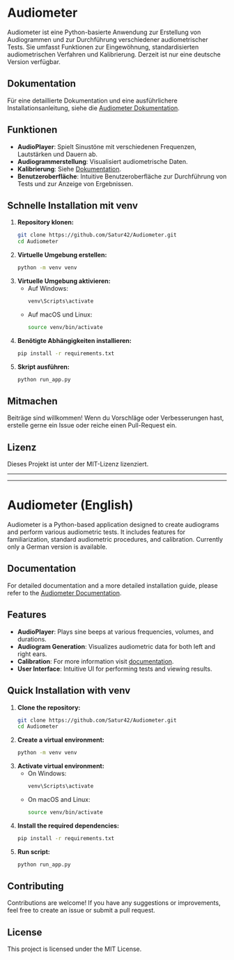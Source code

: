 # Audiometer
Audiometer ist eine Python-basierte Anwendung zur Erstellung von Audiogrammen und zur Durchführung verschiedener audiometrischer Tests. Sie umfasst Funktionen zur Eingewöhnung, standardisierten audiometrischen Verfahren und Kalibrierung. Derzeit ist nur eine deutsche Version verfügbar.

## Dokumentation
Für eine detaillierte Dokumentation und eine ausführlichere Installationsanleitung, siehe die [Audiometer Dokumentation](https://satur42.github.io/Audiometer/).

## Funktionen

- **AudioPlayer**: Spielt Sinustöne mit verschiedenen Frequenzen, Lautstärken und Dauern ab.
- **Audiogrammerstellung**: Visualisiert audiometrische Daten.
- **Kalibrierung**: Siehe [Dokumentation](https://satur42.github.io/Audiometer/).
- **Benutzeroberfläche**: Intuitive Benutzeroberfläche zur Durchführung von Tests und zur Anzeige von Ergebnissen.

## Schnelle Installation mit venv

1. **Repository klonen:**
   ```bash
   git clone https://github.com/Satur42/Audiometer.git
   cd Audiometer
2. **Virtuelle Umgebung erstellen:**
    ```bash
    python -m venv venv
3. **Virtuelle Umgebung aktivieren:**
    - Auf Windows:
        ```bash
        venv\Scripts\activate
    - Auf macOS und Linux:
        ```bash
        source venv/bin/activate
4. **Benötigte Abhängigkeiten installieren:**
    ```bash
    pip install -r requirements.txt
5. **Skript ausführen:**
    ```bash
    python run_app.py
    ```

## Mitmachen
Beiträge sind willkommen! Wenn du Vorschläge oder Verbesserungen hast, erstelle gerne ein Issue oder reiche einen Pull-Request ein.

## Lizenz
Dieses Projekt ist unter der MIT-Lizenz lizenziert.


_______________________________________________________________
_______________________________________________________________
# Audiometer (English)
Audiometer is a Python-based application designed to create audiograms and perform various audiometric tests. It includes features for familiarization, standard audiometric procedures, and calibration. Currently only a German version is available.


## Documentation
For detailed documentation and a more detailed installation guide, please refer to the [Audiometer Documentation](https://satur42.github.io/Audiometer/).

## Features

- **AudioPlayer**: Plays sine beeps at various frequencies, volumes, and durations.
- **Audiogram Generation**: Visualizes audiometric data for both left and right ears.
- **Calibration**: For more information visit [documentation](https://satur42.github.io/Audiometer/).
- **User Interface**: Intuitive UI for performing tests and viewing results.


## Quick Installation with venv

1. **Clone the repository:**
   ```bash
   git clone https://github.com/Satur42/Audiometer.git
   cd Audiometer
2. **Create a virtual environment:**
    ```bash
    python -m venv venv
3. **Activate virtual environment:**
    - On Windows:
        ```bash
        venv\Scripts\activate
    - On macOS and Linux:
        ```bash
        source venv/bin/activate
4. **Install the required dependencies:**
    ```bash
    pip install -r requirements.txt
5. **Run script:**
    ```bash
    python run_app.py
    ```

## Contributing
Contributions are welcome! If you have any suggestions or improvements, feel free to create an issue or submit a pull request.

## License
This project is licensed under the MIT License.
